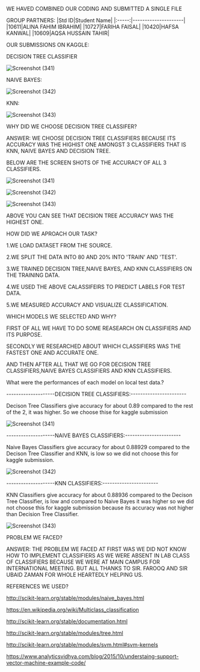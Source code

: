 WE HAVED COMBINED OUR CODING AND SUBMITTED A SINGLE FILE


GROUP PARTNERS:
|Std ID|Student Name|
|:-----:|---------------------|
|10611|ALINA FAHIM IBRAHIM|
|10727|FARIHA FAISAL|
|10420|HAFSA KANWAL|
|10609|AQSA HUSSAIN TAHIR|

OUR SUBMISSIONS ON KAGGLE:

DECISION TREE CLASSIFIER

![Screenshot (341)](https://user-images.githubusercontent.com/92322865/169601566-274912fe-79cb-4d20-a8e6-f2655f414ba7.png)

NAIVE BAYES:

![Screenshot (342)](https://user-images.githubusercontent.com/92322865/169601580-29ce64fa-592c-4b47-9e60-a13271650e1e.png)

KNN:

![Screenshot (343)](https://user-images.githubusercontent.com/92322865/169601590-03567a7a-a330-4ce2-882e-cbe787ec90cb.png)

WHY DID WE CHOOSE DECISION TREE CLASSIFER?

ANSWER: WE CHOOSE DECISION TREE CLASSIFIERS BECAUSE ITS ACCURACY WAS THE HIGHIST ONE AMONGST 3 CLASSIFIERS THAT IS KNN, NAIVE BAYES AND DECISION TREE.

BELOW ARE THE SCREEN SHOTS OF THE ACCURACY OF ALL 3 CLASSIFIERS.

![Screenshot (341)](https://user-images.githubusercontent.com/99346395/169601941-907df497-cf18-4160-aaf1-172c27ce9a3d.png)

![Screenshot (342)](https://user-images.githubusercontent.com/99346395/169601970-39840ffc-fdce-4c4f-b4e8-77d819bfab64.png)

![Screenshot (343)](https://user-images.githubusercontent.com/99346395/169601983-893403b6-b785-432d-aca8-5d4132fe91ee.png)

ABOVE YOU CAN SEE THAT DECISION TREE ACCURACY WAS THE HIGHEST ONE.

HOW DID WE APROACH OUR TASK?

1.WE LOAD DATASET FROM THE SOURCE. 

2.WE SPLIT THE DATA INTO 80 AND 20% INTO 'TRAIN' AND 'TEST'.

3.WE TRAINED DECISION TREE,NAIVE BAYES, AND KNN CLASSIFIERS ON THE TRAINING DATA.

4.WE USED THE ABOVE CALASSIFEIRS TO PREDICT LABELS FOR TEST DATA.

5.WE MEASURED ACCURACY AND VISUALIZE CLASSIFICATION.



WHICH MODELS WE SELECTED AND WHY?

FIRST OF ALL WE HAVE TO DO SOME REASEARCH ON CLASSIFIERS AND ITS PURPOSE.

SECONDLY WE RESEARCHED ABOUT WHICH CLASSIFIERS WAS THE FASTEST ONE AND ACCURATE ONE.

AND THEN AFTER ALL THAT WE GO FOR DECISION TREE CLASSIFIERS,NAIVE BAYES CLASSIFIERS AND KNN CLASSIFIERS.

What were the performances of each model on local test data.?

--------------------DECISION TREE CLASSIFIERS:-----------------------

Decison Tree Classifiers give accuracy for about 0.89 compared to the rest of the 2, it was higher.
So we choose thise for kaggle submission

![Screenshot (341)](https://user-images.githubusercontent.com/99345698/169604631-bd77f668-d32f-4b4c-8cd7-202026715e3a.png)

--------------------NAIVE BAYES CLASSIFIERS:-----------------------

Naive Bayes Classifiers give accuracy for about 0.88929 compared to the Decison Tree Classifier and KNN, is low so we did not choose this for
kaggle submission.

![Screenshot (342)](https://user-images.githubusercontent.com/99345698/169604925-25ced5c7-3b4c-49e5-b64d-310dc763a1c4.png)

--------------------KNN CLASSIFIERS:-----------------------

KNN Classifiers give accuracy for about 0.88936 compared to the Decison Tree Classifier, is low and compared to Naive Bayes it was higher so we did not choose this for
kaggle submission because its accuracy was not higher than Decision Tree Classifier.

![Screenshot (343)](https://user-images.githubusercontent.com/99345698/169604956-0ece225e-e6e1-413a-96f1-0671c327dd7a.png)



PROBLEM WE FACED?

ANSWER: THE PROBLEM WE FACED AT FIRST WAS WE DID NOT KNOW HOW TO IMPLEMENT CLASSIFIERS AS WE WERE ABSENT IN LAB CLASS OF CLASSIFIERS BECAUSE WE WERE AT MAIN CAMPUS FOR INTERNATIONAL MEETING. BUT ALL THANKS TO SIR. FAROOQ AND SIR UBAID ZAMAN FOR WHOLE HEARTEDLY HELPING US.

REFERENCES WE USED?

http://scikit-learn.org/stable/modules/naive_bayes.html

https://en.wikipedia.org/wiki/Multiclass_classification

http://scikit-learn.org/stable/documentation.html

http://scikit-learn.org/stable/modules/tree.html

http://scikit-learn.org/stable/modules/svm.html#svm-kernels

https://www.analyticsvidhya.com/blog/2015/10/understaing-support-vector-machine-example-code/







